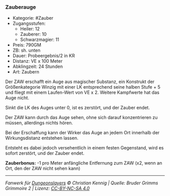 ### Zauberauge

- Kategorie: #Zauber
- Zugangsstufen:
  - Heiler: 12
  - Zauberer: 10
  - Schwarzmagier: 11
- Preis: 790GM
- ZB: sh. unten
- Dauer: Probeergebnis/2 in KR
- Distanz: VE x 100 Meter
- Abklingzeit: 24 Stunden
- Art: Zaubern

Der ZAW erschafft ein Auge aus magischer Substanz, ein Konstrukt der Größenkategorie Winzig mit einer LK entsprechend seine halben Stufe + 5 und fliegt mit einem Laufen-Wert von VE x 2. Weitere Kampfwerte hat das Auge nicht.

Sinkt die LK des Auges unter 0, ist es zerstört, und der Zauber endet.

Der ZAW kann durch das Auge sehen, ohne sich darauf konzentrieren zu müssen, allerdings nichts hören.

Bei der Erschaffung kann der Wirker das Auge an jedem Ort innerhalb der Wirkungsdistanz entstehen lassen.

Entsteht es dabei jedoch versehentlich in einem festen Gegenstand, wird es sofort zerstört, und der Zauber endet.

<b>Zauberbonus:</b> -1 pro Meter anfängliche Entfernung zum ZAW (x2, wenn an Ort, den der ZAW nicht sehen kann)

---

_Fanwerk für [Dungeonslayers](https://www.dungeonslayers.net/) © Christian Kennig | Quelle: Bruder Grimms Grimmoire 2 | Lizenz: [CC-BY-NC-SA 4.0](https://creativecommons.org/licenses/by-nc-sa/4.0/deed.de)_
